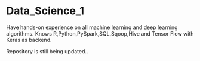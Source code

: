 # Data_Science_1

Have hands-on experience on all machine learning and deep learning algorithms.
Knows R,Python,PySpark,SQL,Sqoop,Hive and Tensor Flow with Keras as backend.

Repository is still being updated..
